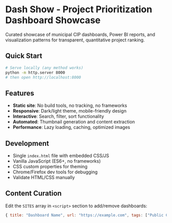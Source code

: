 # Dash Show - Project Prioritization Dashboard Showcase

Curated showcase of municipal CIP dashboards, Power BI reports, and visualization patterns for transparent, quantitative project ranking.

## Quick Start
```bash
# Serve locally (any method works)
python -m http.server 8000
# then open http://localhost:8000
```

## Features
- **Static site**: No build tools, no tracking, no frameworks
- **Responsive**: Dark/light theme, mobile-friendly design
- **Interactive**: Search, filter, sort functionality
- **Automated**: Thumbnail generation and content extraction
- **Performance**: Lazy loading, caching, optimized images

## Development
- Single `index.html` file with embedded CSS/JS
- Vanilla JavaScript (ES6+, no frameworks)
- CSS custom properties for theming
- Chrome/Firefox dev tools for debugging
- Validate HTML/CSS manually

## Content Curation
Edit the `SITES` array in `<script>` section to add/remove dashboards:
```javascript
{ title: "Dashboard Name", url: "https://example.com", tags: ["Public CIP"] }
```